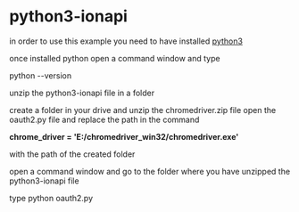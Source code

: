 # python3-ionapi 

in order to use this example you need to have installed [python3](https://www.python.org/downloads/ "download python")

once installed python open a command window and type 

python --version

unzip the python3-ionapi file in a folder

create a folder in your drive and unzip the chromedriver.zip file
open the oauth2.py file and replace the path in the command

**chrome_driver = 'E:/chromedriver_win32/chromedriver.exe'**

with the path of the created folder

open a command window and go to the folder where you have unzipped the python3-ionapi file

type python oauth2.py

